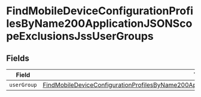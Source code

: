 # FindMobileDeviceConfigurationProfilesByName200ApplicationJSONScopeExclusionsJssUserGroups


## Fields

| Field                                                                                                                                                                                                                               | Type                                                                                                                                                                                                                                | Required                                                                                                                                                                                                                            | Description                                                                                                                                                                                                                         |
| ----------------------------------------------------------------------------------------------------------------------------------------------------------------------------------------------------------------------------------- | ----------------------------------------------------------------------------------------------------------------------------------------------------------------------------------------------------------------------------------- | ----------------------------------------------------------------------------------------------------------------------------------------------------------------------------------------------------------------------------------- | ----------------------------------------------------------------------------------------------------------------------------------------------------------------------------------------------------------------------------------- |
| `userGroup`                                                                                                                                                                                                                         | [FindMobileDeviceConfigurationProfilesByName200ApplicationJSONScopeExclusionsJssUserGroupsUserGroup](../../models/operations/findmobiledeviceconfigurationprofilesbyname200applicationjsonscopeexclusionsjssusergroupsusergroup.md) | :heavy_minus_sign:                                                                                                                                                                                                                  | N/A                                                                                                                                                                                                                                 |